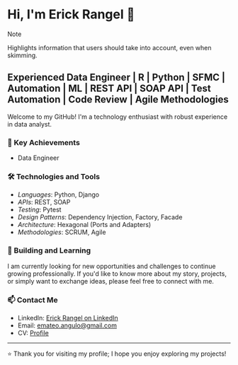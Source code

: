 # Hi, I'm Erick Rangel 👋

> [!NOTE]  
> Highlights information that users should take into account, even when skimming.
## Experienced Data Engineer | R | Python | SFMC | Automation | ML | REST API | SOAP API | Test Automation | Code Review | Agile Methodologies

Welcome to my GitHub! I'm a technology enthusiast with robust experience in data analyst.

### 🚀 Key Achievements
- Data Engineer

### 🛠️ Technologies and Tools
- *Languages*: Python, Django
- *APIs*: REST, SOAP
- *Testing*: Pytest
- *Design Patterns*: Dependency Injection, Factory, Facade
- *Architecture*: Hexagonal (Ports and Adapters)
- *Methodologies*: SCRUM, Agile

### 🌱 Building and Learning
I am currently looking for new opportunities and challenges to continue growing professionally. If you'd like to know more about my story, projects, or simply want to exchange ideas, please feel free to connect with me.

### 📫 Contact Me
- LinkedIn: [Erick Rangel on LinkedIn](https://www.linkedin.com/in/emrangel/)
- Email: emateo.angulo@gmail.com
- CV: [Profile](https://drive.google.com/file/d/13Va8_5cShitao9k70oVYM63vE5hfNLv2/view?usp=sharing)

---

⭐️ Thank you for visiting my profile; I hope you enjoy exploring my projects!
